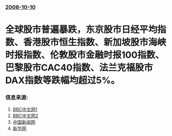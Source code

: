 ### [2008-10-10](/news/2008/10/10/index.md)

##### 
# 全球股市普遍暴跌，东京股市日经平均指数、香港股市恒生指数、新加坡股市海峡时报指数、伦敦股市金融时报100指数、巴黎股市CAC40指数、法兰克福股市DAX指数等跌幅均超过5%。




### 信息来源:

1. [BBC中文网1](http://news.bbc.co.uk/chinese/simp/hi/newsid_7660000/newsid_7662600/7662608.stm)
2. [BBC中文网2](http://news.bbc.co.uk/chinese/simp/hi/newsid_7660000/newsid_7663100/7663168.stm)
3. [中国新闻网](https://web.archive.org/web/20081013080543/http://estate.chinanews.com.cn/cj/hwgg/news/2008/10-10/1408419.shtml)
4. [新华网](http://news.xinhuanet.com/world/2008-10/10/content_10176743.htm)
